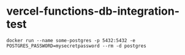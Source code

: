 # vercel-functions-db-integration-test

```
docker run --name some-postgres -p 5432:5432 -e POSTGRES_PASSWORD=mysecretpassword --rm -d postgres
```
